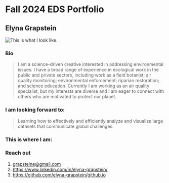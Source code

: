 # Fall 2024 EDS Portfolio
## Elyna Grapstein
![This is what I look like.](https://elynagrapstein.wordpress.com/wp-content/uploads/2021/03/8518523481_3cfd3a1338_o.jpg)

### Bio
> I am a science-driven creative interested in addressing environmental issues. I have a broad range of experience in ecological work in the public and private sectors, including work as a field botanist; air quality monitoring; environmental enforcement; riparian restoration; and science education. Currently I am working as an air quality specialist, but my interests are diverse and I am eager to connect with others who are motivated to protect our planet.

### I am looking forward to:
> Learning how to effectively and efficiently analyze and visualize large datasets that communicate global challenges.

### This is where I am:


### Reach out
1. grapsteine@gmail.com
2. https://www.linkedin.com/in/elyna-grapstein/
3. https://github.com/elyna-grapstein/github.io
